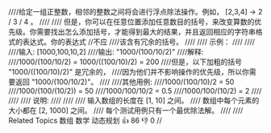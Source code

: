 ////给定一组正整数，相邻的整数之间将会进行浮点除法操作。例如， [2,3,4] -> 2 / 3 / 4 。 
////
//// 但是，你可以在任意位置添加任意数目的括号，来改变算数的优先级。你需要找出怎么添加括号，才能得到最大的结果，并且返回相应的字符串格式的表达式。你的表达式
//不应
////该含有冗余的括号。 
////
//// 示例： 
////
//// 
////输入: [1000,100,10,2]
////输出: "1000/(100/10/2)"
////解释:
////1000/(100/10/2) = 1000/((100/10)/2) = 200
////但是，以下加粗的括号 "1000/((100/10)/2)" 是冗余的，
////因为他们并不影响操作的优先级，所以你需要返回 "1000/(100/10/2)"。
////
////其他用例:
////1000/(100/10)/2 = 50
////1000/(100/(10/2)) = 50
////1000/100/10/2 = 0.5
////1000/100/(10/2) = 2
//// 
////
//// 说明: 
////
//// 
//// 输入数组的长度在 [1, 10] 之间。 
//// 数组中每个元素的大小都在 [2, 1000] 之间。 
//// 每个测试用例只有一个最优除法解。 
//// 
//// Related Topics 数组 数学 动态规划 👍 86 👎 0
//
